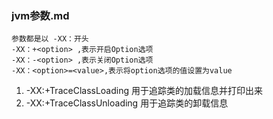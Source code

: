 ### jvm参数.md
    参数都是以 -XX：开头
    -XX：+<option> ,表示开启Option选项
    -XX：-<option> ,表示关闭Option选项
    -XX：<option>=<value>,表示将option选项的值设置为value

1. -XX:+TraceClassLoading 用于追踪类的加载信息并打印出来
2. -XX:+TraceClassUnloading 用于追踪类的卸载信息